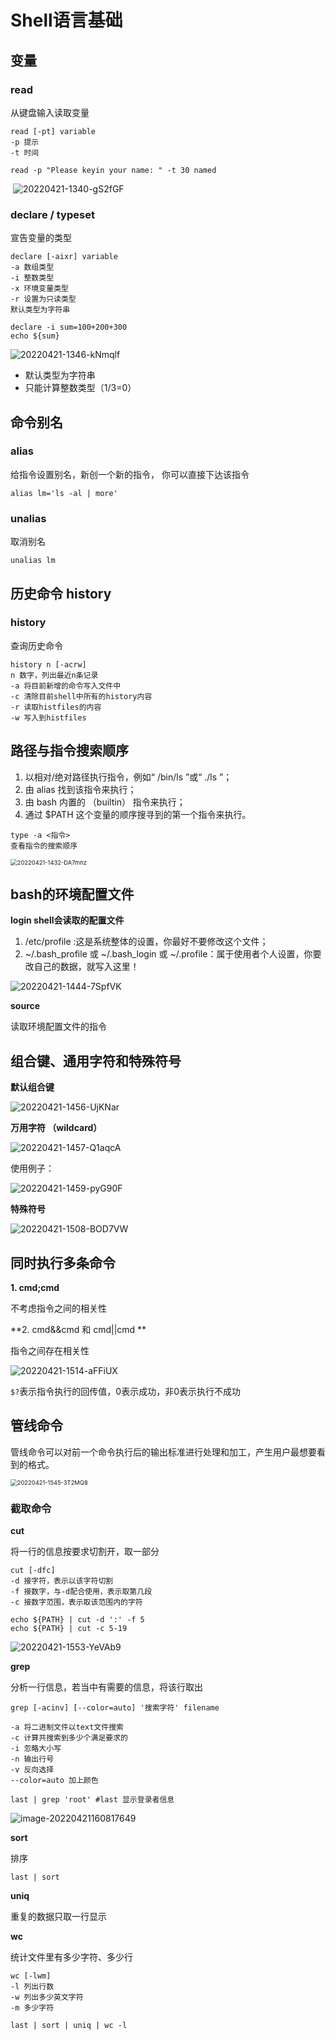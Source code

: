 # Shell语言基础


## 变量

### read

从键盘输入读取变量

```
read [-pt] variable
-p 提示
-t 时间

read -p "Please keyin your name: " -t 30 named
```

​		![20220421-1340-gS2fGF](https://cdn.jsdelivr.net/gh/ZevaXu/picupload@master/uPic/20220421-1340-gS2fGF.png)



### declare / typeset

宣告变量的类型

```
declare [-aixr] variable
-a 数组类型
-i 整数类型
-x 环境变量类型
-r 设置为只读类型
默认类型为字符串

declare -i sum=100+200+300
echo ${sum}
```

![20220421-1346-kNmqlf](https://cdn.jsdelivr.net/gh/ZevaXu/picupload@master/uPic/20220421-1346-kNmqlf.png)

* 默认类型为字符串
* 只能计算整数类型（1/3=0）



## 命令别名

### alias

给指令设置别名，新创一个新的指令， 你可以直接下达该指令

```
alias lm='ls -al | more'

```



### unalias

取消别名

```
unalias lm
```



## 历史命令 history

### history

查询历史命令

```
history n [-acrw]
n 数字，列出最近n条记录
-a 将目前新增的命令写入文件中
-c 清除目前shell中所有的history内容
-r 读取histfiles的内容
-w 写入到histfiles
```

## 路径与指令搜索顺序

1. 以相对/绝对路径执行指令，例如“ /bin/ls ”或“ ./ls ”；
2. 由 alias 找到该指令来执行；
3. 由 bash 内置的 （builtin） 指令来执行；
4. 通过 $PATH 这个变量的顺序搜寻到的第一个指令来执行。

```
type -a <指令>
查看指令的搜索顺序
```

<img src="https://cdn.jsdelivr.net/gh/ZevaXu/picupload@master/uPic/20220421-1432-DA7mnz.png" alt="20220421-1432-DA7mnz" style="zoom: 67%;" />

## bash的环境配置文件

**login shell会读取的配置文件**

1. /etc/profile :这是系统整体的设置，你最好不要修改这个文件；
2. ~/.bash_profile 或 ~/.bash_login 或 ~/.profile：属于使用者个人设置，你要改自己的数据，就写入这里！

![20220421-1444-7SpfVK](https://cdn.jsdelivr.net/gh/ZevaXu/picupload@master/uPic/20220421-1444-7SpfVK.png)

**source**

读取环境配置文件的指令



## 组合键、通用字符和特殊符号

**默认组合键**

![20220421-1456-UjKNar](https://cdn.jsdelivr.net/gh/ZevaXu/picupload@master/uPic/20220421-1456-UjKNar.png)

**万用字符 （wildcard）**

![20220421-1457-Q1aqcA](https://cdn.jsdelivr.net/gh/ZevaXu/picupload@master/uPic/20220421-1457-Q1aqcA.png)

使用例子：

![20220421-1459-pyG90F](https://cdn.jsdelivr.net/gh/ZevaXu/picupload@master/uPic/20220421-1459-pyG90F.png)

**特殊符号**

![20220421-1508-BOD7VW](https://cdn.jsdelivr.net/gh/ZevaXu/picupload@master/uPic/20220421-1508-BOD7VW.png)



## 同时执行多条命令

**1. cmd;cmd**

不考虑指令之间的相关性

**2. cmd&&cmd 和 cmd||cmd **

指令之间存在相关性

![20220421-1514-aFFiUX](https://cdn.jsdelivr.net/gh/ZevaXu/picupload@master/uPic/20220421-1514-aFFiUX.png)

`$?`表示指令执行的回传值，0表示成功，非0表示执行不成功



## 管线命令

管线命令可以对前一个命令执行后的输出标准进行处理和加工，产生用户最想要看到的格式。

<img src="https://cdn.jsdelivr.net/gh/ZevaXu/picupload@master/uPic/20220421-1545-3T2MQ8.png" alt="20220421-1545-3T2MQ8" style="zoom:67%;" />

### 截取命令

**cut**

将一行的信息按要求切割开，取一部分

```
cut [-dfc]
-d 接字符，表示以该字符切割
-f 接数字，与-d配合使用，表示取第几段
-c 接数字范围，表示取该范围内的字符

echo ${PATH} | cut -d ':' -f 5
echo ${PATH} | cut -c 5-19
```

![20220421-1553-YeVAb9](https://cdn.jsdelivr.net/gh/ZevaXu/picupload@master/uPic/20220421-1553-YeVAb9.png)



**grep**

分析一行信息，若当中有需要的信息，将该行取出

```
grep [-acinv] [--color=auto] '搜索字符' filename

-a 将二进制文件以text文件搜索
-c 计算共搜索到多少个满足要求的
-i 忽略大小写
-n 输出行号
-v 反向选择
--color=auto 加上颜色

last | grep 'root' #last 显示登录者信息

```

![image-20220421160817649](../../../../../Library/Application%20Support/typora-user-images/image-20220421160817649.png)



**sort**

排序

```
last | sort
```



**uniq**

重复的数据只取一行显示



**wc**

统计文件里有多少字符、多少行

```
wc [-lwm]
-l 列出行数
-w 列出多少英文字符
-m 多少字符

last | sort | uniq | wc -l
```





